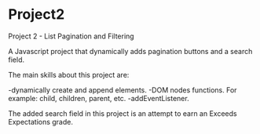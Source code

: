 # Project2

Project 2 - List Pagination and Filtering



A Javascript project that dynamically adds pagination buttons and a search field. 



The main skills about this project are: 

-dynamically create and append elements. 
-DOM nodes functions. For example: child, children, parent, etc. 
-addEventListener. 


The added search field in this project is an attempt to earn an Exceeds Expectations grade. 
